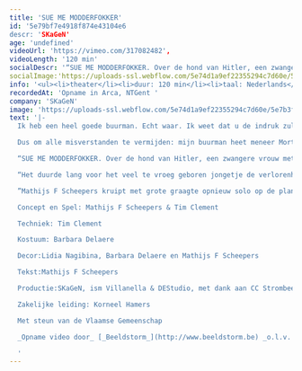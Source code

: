 ```yaml
---
title: 'SUE ME MODDERFOKKER'
id: '5e79bf7e4918f874e43104e6
descr: 'SKaGeN'
age: 'undefined'
videoUrl: 'https://vimeo.com/317082482',
videoLength: '120 min'
socialDescr: '“SUE ME MODDERFOKKER. Over de hond van Hitler, een zwangere vrouw met een lekke buik en een revolver in het verkeerde kastje. Over de Bouwpolitie die nu niet meer zo heet en die nog een hele strenge brief gaat sturen maar u moet doen alsof u die nooit heeft gekregen. Over een veel te vroeg geboren jongetje met een gehavende linkerkant, met naast hem een heel stille vader die in zichzelf lijkt te verdwijnen en een moeder die niet weet wat ze verkeerd heeft gedaan. Over een witte man die maar niet komt. En helaas ook over een “sterfelijke man” die door dit alles heen walst. Met een gruwelijke timing aan zijn zijde.'
socialImage:'https://uploads-ssl.webflow.com/5e74d1a9ef22355294c7d60e/5e7b3f057091cc302b6f53cd_Sueme.jpg'
info: '<ul><li>theater</li><li>duur: 120 min</li><li>taal: Nederlands</li><li><a href="https://www.skagen.be/nl/voorstellingen/sue-me-modderfokker" target="_blank">SKaGeN</a></li></ul><p>‍</p>'
recordedAt: 'Opname in Arca, NTGent '
company: 'SKaGeN'
image: 'https://uploads-ssl.webflow.com/5e74d1a9ef22355294c7d60e/5e7b3f057091cc302b6f53cd_Sueme.jpg'
text: '|-
  Ik heb een heel goede buurman. Echt waar. Ik weet dat u de indruk zult krijgen dat àlles wat ik vandaag vertel waar is, maar dat is dus niet zo. Ik heb echt een zeer zeer goede buurman. Dat is heel belangrijk. Het is zeer belangrijk dat ik duidelijk maak dat dit allemaal niks met de realiteit te maken heeft. Dat heeft mijn advocaat ook gezegd.

  Dus om alle misverstanden te vermijden: mijn buurman heet meneer Mortelmans, maar mijn buurman vanàvond heet niet Mortelmans maar Mortélmans. Dat is iets helemaal anders, dat heeft mijn advocaat ook gezegd, hij heeft gezegd dat dat heel goed is, Mortélmans dat is duidelijk fictie, een krachtige metafoor, de “sterfelijke man”, Mortél-man-s, de verzinnebeelding van eenieder van ons want wij zijn allemaal sterfelijk. Voilà, dat wilde ik graag even op voorhand zeggen.

  “SUE ME MODDERFOKKER. Over de hond van Hitler, een zwangere vrouw met een lekke buik en een revolver in het verkeerde kastje. Over de Bouwpolitie die nu niet meer zo heet en die nog een hele strenge brief gaat sturen maar u moet doen alsof u die nooit heeft gekregen. Over een veel te vroeg geboren jongetje met een gehavende linkerkant, met naast hem een heel stille vader die in zichzelf lijkt te verdwijnen en een moeder die niet weet wat ze verkeerd heeft gedaan. Over een witte man die maar niet komt. En helaas ook over een “sterfelijke man” die door dit alles heen walst. Met een gruwelijke timing aan zijn zijde.

  “Het duurde lang voor het veel te vroeg geboren jongetje de verlorenheid uit de ogen van zijn ouders zag verdwijnen. Lang als in uren, dagen en weken. Maar zijn huid op hun huid heelde hem en maakte hem sterk. Zijn buik leerde ademen, zijn ogen leerden kijken en hij leerde sterker te zijn dan het piepende scherm naast hem. En de verlorenheid verdampte.

  ”Mathijs F Scheepers kruipt met grote graagte opnieuw solo op de planken. Met SUE ME MODDERFOKKER tackelt hij zijn verlangen naar wraak, oftewel “vengeance”, want La Vengeance se mange avec patience en dat kunt ge zo schoon ni zeggen in het Vlaams.

  Concept en Spel: Mathijs F Scheepers & Tim Clement

  Techniek: Tim Clement

  Kostuum: Barbara Delaere

  Decor:Lidia Nagibina, Barbara Delaere en Mathijs F Scheepers

  Tekst:Mathijs F Scheepers

  Productie:SKaGeN, ism Villanella & DEStudio, met dank aan CC Strombeek en Martha Tenthatief

  Zakelijke leiding: Korneel Hamers

  Met steun van de Vlaamse Gemeenschap

  _Opname video door_ [_Beeldstorm_](http://www.beeldstorm.be) _o.l.v. Jan Bosteels_

  ‍'
---
```

